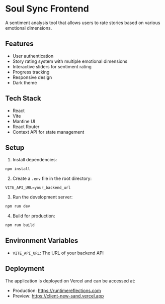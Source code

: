 # Soul Sync Frontend

A sentiment analysis tool that allows users to rate stories based on various emotional dimensions.

## Features

- User authentication
- Story rating system with multiple emotional dimensions
- Interactive sliders for sentiment rating
- Progress tracking
- Responsive design
- Dark theme

## Tech Stack

- React
- Vite
- Mantine UI
- React Router
- Context API for state management

## Setup

1. Install dependencies:

```bash
npm install
```

2. Create a `.env` file in the root directory:

```
VITE_API_URL=your_backend_url
```

3. Run the development server:

```bash
npm run dev
```

4. Build for production:

```bash
npm run build
```

## Environment Variables

- `VITE_API_URL`: The URL of your backend API

## Deployment

The application is deployed on Vercel and can be accessed at:

- Production: https://runtimereflections.com
- Preview: https://client-new-sand.vercel.app

